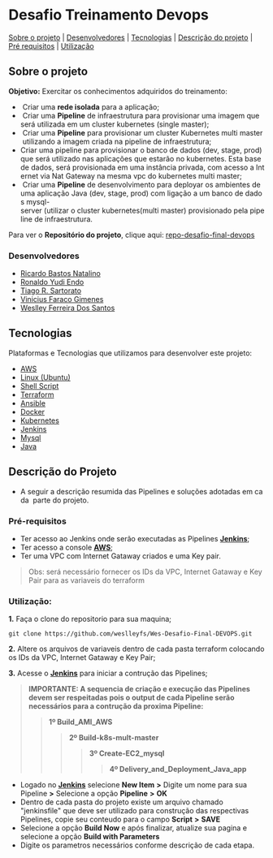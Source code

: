 # Desafio Treinamento Devops
</h3>
<p align="center">
 <a href="#sobreoprojeto">Sobre o projeto</a> |
 <a href="#desenvolvedores">Desenvolvedores</a> |
 <a href="#tecnologias">Tecnologias</a> |
 <a href="#descriçãodoprojeto">Descrição do projeto</a> |
 <a href="#prerequisitos">Pré requisitos</a> |
 <a href="#utilização">Utilização</a>
</p>

## Sobre o projeto

**Objetivo:** Exercitar os conhecimentos adquiridos do treinamento:

-  Criar uma **rede isolada** para a aplicação;
-  Criar uma **Pipeline** de infraestrutura para provisionar uma imagem que será utilizada em um cluster kubernetes (single master);
-  Criar uma **Pipeline** para provisionar um cluster Kubernetes multi master utilizando a imagem criada na pipeline de infraestrutura;
- Criar uma pipeline para provisionar o banco de dados (dev, stage, prod) que será utilizado nas aplicações que estarão no kubernetes. Esta base de dados, será provisionada em uma instância privada, com acesso a Internet via Nat Gateway na mesma vpc do kubernetes multi master;
-  Criar uma **Pipeline** de desenvolvimento para deployar os ambientes de uma aplicação Java (dev, stage, prod) com ligação a um banco de dados mysql-server (utilizar o cluster kubernetes(multi master) provisionado pela pipeline de infraestrutura.
  
Para ver o **Repositório do projeto**, clique aqui: [repo-desafio-final-devops](https://github.com/weslleyfs/Wes-Desafio-Final-Devops)</br>

### Desenvolvedores

- [Ricardo Bastos Natalino](https://github.com/)
- [Ronaldo Yudi Endo](https://github.com/ryudik)
- [Tiago R. Sartorato](https://github.com/tgosartorato)
- [Vinicius Faraco Gimenes](https://github.com/vinigim)
- [Weslley Ferreira Dos Santos](https://github.com/weslleyfs)

## Tecnologias

Plataformas e Tecnologias que utilizamos para desenvolver este projeto:

- [AWS](https://aws.amazon.com/)
- [Linux (Ubuntu)](https://ubuntu.com/)
- [Shell Script](https://www.gnu.org/software/bash/)
- [Terraform](https://www.terraform.io/)
- [Ansible](https://www.ansible.com/)
- [Docker](https://www.docker.com/)
- [Kubernetes](https://kubernetes.io/)
- [Jenkins](https://www.jenkins.io/)
- [Mysql](https://www.mysql.com//)
- [Java](https://www.java.com/)

## Descrição do Projeto

  - A seguir a descrição resumida das Pipelines e soluções adotadas em cada  parte do projeto.
  
### Pré-requisitos

- Ter acesso ao Jenkins onde serão executadas as Pipelines **[Jenkins](http://18.230.108.101:8080/)**;
- Ter acesso a console **[AWS](https://console.aws.amazon.com/console/home?nc2=h_ct&src=header-signin)**;
- Ter uma VPC com Internet Gataway criados e uma Key pair.
> Obs: será necessário fornecer os IDs da VPC, Internet Gataway e Key Pair para as variaveis do terraform

### Utilização:

**1.** Faça o clone do repositorio para sua maquina;

~~~~
git clone https://github.com/weslleyfs/Wes-Desafio-Final-DEVOPS.git
~~~~

**2.** Altere os arquivos de variaveis dentro de cada pasta terraform colocando os IDs da VPC, Internet Gataway e Key Pair;

**3.** Acesse o **[Jenkins](http://18.230.108.101:8080/)** para iniciar a contrução das Pipelines;

> **IMPORTANTE: A sequencia de criação e execução das Pipelines devem ser respeitadas pois o output de cada Pipeline serão necessários para a contrução da proxima Pipeline:**
>> **1º Build_AMI_AWS**
>>> **2º Build-k8s-mult-master**
>>>> **3º Create-EC2_mysql**
>>>>> **4º Delivery_and_Deployment_Java_app**


* Logado no **[Jenkins](http://18.230.108.101:8080/)** selecione **New Item** **>** Digite um nome para sua Pipeline **>** Selecione a opção **Pipeline** **>** **OK**
* Dentro de cada pasta do projeto existe um arquivo chamado "jenkinsfile" que deve ser utilizado para construção das respectivas Pipelines, copie seu conteudo para o campo **Script** **>** **SAVE**
* Selecione a opção **Build Now** e após finalizar, atualize sua pagina e selecione a opção **Build with Parameters**
* Digite os parametros necessários conforme descrição de cada etapa.
